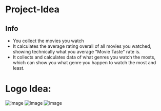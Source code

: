 # Project-Idea
## Info
* You collect the movies you watch
* It calculates the average rating overall of all movies you watched, showing technically what you average "Movie Taste" rate is.
* It collects and calculates data of what genres you watch the mosts, which can show you what genre you happen to watch the most and least.

# Logo Idea:

![image](https://github.com/Makster04/Project-Idea/assets/86382359/16383d4a-41ec-4dfe-8b14-3eddc84f9a91)
![image](https://github.com/Makster04/Project-Idea/assets/86382359/0b9b5f3f-1e57-4721-a50b-36f942c94918)
![image](https://github.com/Makster04/Project-Idea/assets/86382359/1f97be1b-12bc-401d-9c67-1e241cef10d1)

